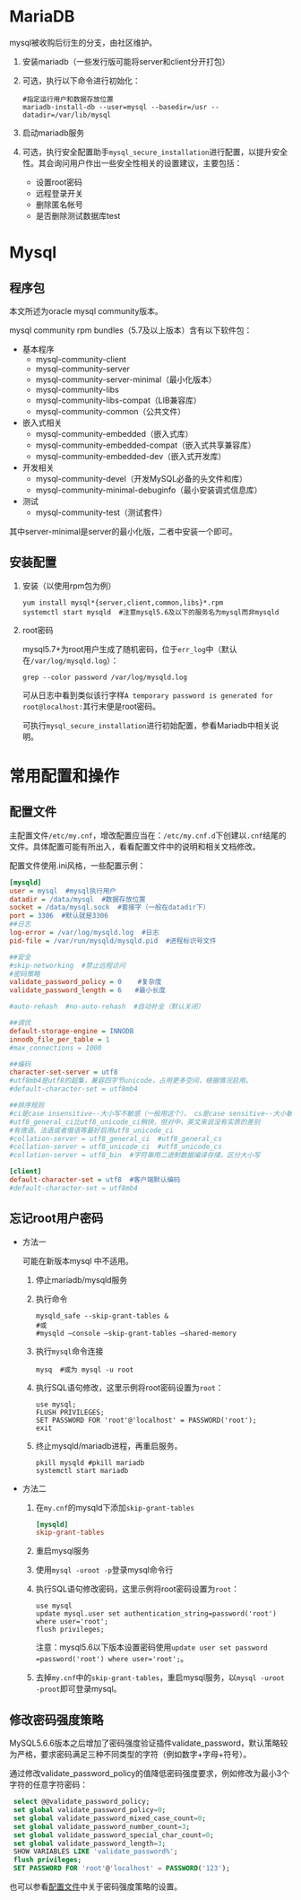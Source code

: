 # MariaDB

mysql被收购后衍生的分支，由社区维护。

1. 安装mariadb（一些发行版可能将server和client分开打包）

2. 可选，执行以下命令进行初始化：

   ```shell
   #指定运行用户和数据存放位置
   mariadb-install-db --user=mysql --basedir=/usr --datadir=/var/lib/mysql
   ```

3. 启动mariadb服务
4. 可选，执行安全配置助手`mysql_secure_installation`进行配置，以提升安全性。其会询问用户作出一些安全性相关的设置建议，主要包括：
   - 设置root密码
   - 远程登录开关
   - 删除匿名帐号
   - 是否删除测试数据库test

# Mysql

## 程序包

本文所述为oracle mysql community版本。

mysql community rpm bundles（5.7及以上版本）含有以下软件包：

- 基本程序
  - mysql-community-client
  - mysql-community-server
  - mysql-community-server-minimal（最小化版本）
  - mysql-community-libs
  - mysql-community-libs-compat（LIB兼容库）
  - mysql-community-common（公共文件）
- 嵌入式相关
  - mysql-community-embedded（嵌入式库）
  - mysql-community-embedded-compat（嵌入式共享兼容库）
  - mysql-community-embedded-dev（嵌入式开发库）
- 开发相关
  - mysql-community-devel（开发MySQL必备的头文件和库）
  - mysql-community-minimal-debuginfo（最小安装调式信息库）
- 测试
  - mysql-community-test（测试套件）

其中server-minimal是server的最小化版，二者中安装一个即可。

## 安装配置

1. 安装（以使用rpm包为例）

   ```shell
   yum install mysql*{server,client,common,libs}*.rpm
   systemctl start mysqld  #注意mysql5.6及以下的服务名为mysql而非mysqld
   ```

2. root密码

   mysql5.7+为root用户生成了随机密码，位于`err_log`中（默认在`/var/log/mysqld.log`）：

   ```shell
   grep --color password /var/log/mysqld.log
   ```

   可从日志中看到类似该行字样`A temporary password is generated for root@localhost:`其行末便是root密码。

   可执行`mysql_secure_installation`进行初始配置，参看Mariadb中相关说明。

# 常用配置和操作

## 配置文件

主配置文件`/etc/my.cnf`，增改配置应当在：`/etc/my.cnf.d`下创建以`.cnf`结尾的文件。具体配置可能有所出入，看看配置文件中的说明和相关文档修改。

配置文件使用.ini风格，一些配置示例：

```ini
[mysqld]
user = mysql  #mysql执行用户
datadir = /data/mysql  #数据存放位置
socket = /data/mysql.sock  #套接字（一般在datadir下）
port = 3306  #默认就是3306
##日志
log-error = /var/log/mysqld.log  #日志
pid-file = /var/run/mysqld/mysqld.pid  #进程标识号文件

##安全
#skip-networking  #禁止远程访问
#密码策略
validate_password_policy = 0    #复杂度
validate_password_length = 6　　#最小长度

#auto-rehash  #no-auto-rehash  #自动补全（默认关闭）

##调优
default-storage-engine = INNODB
innodb_file_per_table = 1
#max_connections = 1000

##编码
character-set-server = utf8
#utf8mb4是utf8的超集，兼容四字节unicode，占用更多空间，根据情况启用。
#default-character-set = utf8mb4

##排序规则
#ci是case insensitive--大小写不敏感（一般用这个）， cs是case sensitive--大小敏感
#utf8_general_ci比utf8_unicode_ci稍快，但对中、英文来说没有实质的差别
#有德语、法语或者俄语等最好启用utf8_unicode_ci
#collation-server = utf8_general_ci  #utf8_general_cs
#collation-server = utf8_unicode_ci  #utf8_unicode_cs
#collation-server = utf8_bin  #字符串用二进制数据编译存储，区分大小写

[client]
default-character-set = utf8  #客户端默认编码
#default-character-set = utf8mb4
```

## 忘记root用户密码

- 方法一

  可能在新版本mysql 中不适用。

  1. 停止mariadb/mysqld服务

  2. 执行命令

     ```shell
     mysqld_safe --skip-grant-tables &
     #或
     #mysqld –console –skip-grant-tables –shared-memory
     ```

  3. 执行`mysql`命令连接

     ```shell
     mysq  #或为 mysql -u root
     ```

  4. 执行SQL语句修改，这里示例将root密码设置为`root`：

     ```mariadb
     use mysql;
     FLUSH PRIVILEGES;
     SET PASSWORD FOR 'root'@'localhost' = PASSWORD('root');
     exit
     ```

  5. 终止mysqld/mariadb进程，再重启服务。

     ```shell
     pkill mysqld #pkill mariadb
     systemctl start mariadb
     ```

- 方法二

  1. 在`my.cnf`的mysqld下添加`skip-grant-tables`

     ```ini
     [mysqld]
     skip-grant-tables
     ```

  2. 重启mysql服务

  3. 使用`mysql -uroot -p`登录mysql命令行

  4. 执行SQL语句修改密码，这里示例将root密码设置为`root`：

     ```mysql
     use mysql
     update mysql.user set authentication_string=password('root') where user='root';
     flush privileges;  
     ```

     注意：mysql5.6以下版本设置密码使用`update user set password =password('root') where user='root';`。

  5. 去掉`my.cnf`中的`skip-grant-tables`，重启mysql服务，以`mysql -uroot -proot`即可登录mysql。

## 修改密码强度策略

MySQL5.6.6版本之后增加了密码强度验证插件validate_password，默认策略较为严格，要求密码满足三种不同类型的字符（例如数字+字母+符号）。

通过修改validate_password_policy的值降低密码强度要求，例如修改为最小3个字符的任意字符密码：

```sql
 select @@validate_password_policy;
 set global validate_password_policy=0;
 set global validate_password_mixed_case_count=0;
 set global validate_password_number_count=3;
 set global validate_password_special_char_count=0;
 set global validate_password_length=3;
 SHOW VARIABLES LIKE 'validate_password%';
 flush privileges;
 SET PASSWORD FOR 'root'@'localhost' = PASSWORD('123');
```

也可以参看[配置文件](#配置文件)中关于密码强度策略的设置。